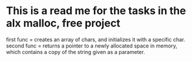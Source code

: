 This is a read me for the tasks in the alx malloc, free project
=======================================================================================
first func = creates an array of chars, and initializes it with a specific char.
second func =  returns a pointer to a newly allocated space in memory, which contains a copy of the string given as a parameter.
